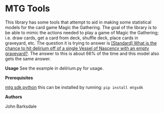 # MTG Tools

This library has some tools that attempt to aid in making some statistical models for the card game Magic the Gathering.   The goal of the library is to be able to mimic the actions needed to play a game of Magic the Gathering; i.e. draw cards, get a card from deck, shuffle deck, place cards in graveyard, etc.  The question it is trying to answer is [[Standard] What is the chance to hit delirium off of a single Vessel of Nascency with an empty graveyard?](https://www.reddit.com/r/spikes/comments/5eaf7r/standard_what_is_the_chance_to_hit_delirium_off/).  The answer to this is about 66% of the time and this model also gets the same answer. 

**Usage**
See the example in delirium.py for usage.

**Prerequisites**

[mtg sdk python](https://github.com/MagicTheGathering/mtg-sdk-python) this can be installed by running:
    `pip install mtgsdk`

**Authors**

John Barksdale
